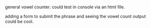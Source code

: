 general vowel counter. could test in console via an html file. 

adding a form to submit the phrase and seeing the vowel count output could be cool. 